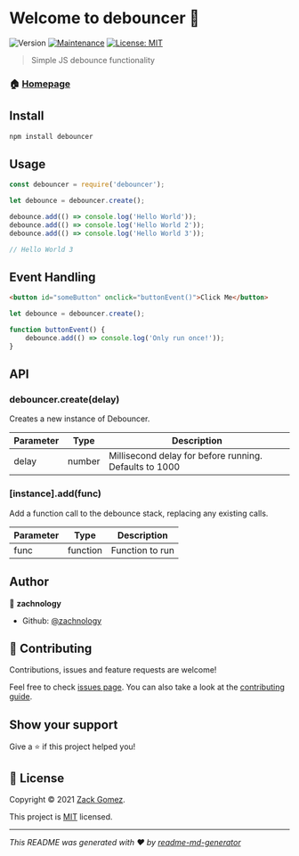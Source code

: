 # Welcome to debouncer 🏓
![Version](https://github.com/zachnology/debouncer/actions/workflows/npm-publish.yml/badge.svg)
[![Maintenance](https://img.shields.io/badge/Maintained%3F-yes-green.svg)](https://github.com/zachnology/debouncer/graphs/commit-activity)
[![License: MIT](https://img.shields.io/github/license/zachnology/debouncer)](https://github.com/zachnology/debouncer/blob/master/LICENSE)

> Simple JS debounce functionality

### 🏠 [Homepage](https://github.com/zachnology/debouncer#readme)

## Install

```sh
npm install debouncer
```

## Usage
```js
const debouncer = require('debouncer');

let debounce = debouncer.create();

debounce.add(() => console.log('Hello World'));
debounce.add(() => console.log('Hello World 2'));
debounce.add(() => console.log('Hello World 3'));

// Hello World 3
```

## Event Handling
```html
<button id="someButton" onclick="buttonEvent()">Click Me</button>
```
```js
let debounce = debouncer.create();

function buttonEvent() {
    debounce.add(() => console.log('Only run once!'));
}
```

## API

### debouncer.create(delay)

Creates a new instance of Debouncer.

| Parameter | Type | Description |
|-----------|------|-------------|
| delay | number | Millisecond delay for before running. Defaults to 1000 |


### [instance].add(func) 

Add a function call to the debounce stack, replacing any existing calls.

| Parameter | Type | Description |
|-------|------|-------------|
| func | function | Function to run |

## Author

👤 **zachnology**

* Github: [@zachnology](https://github.com/zachnology)

## 🤝 Contributing

Contributions, issues and feature requests are welcome!

Feel free to check [issues page](https://github.com/zachnology/debouncer/issues). You can also take a look at the [contributing guide](https://github.com/zachnology/debouncer/blob/master/CONTRIBUTING.md).

## Show your support

Give a ⭐️ if this project helped you!


## 📝 License

Copyright © 2021 [Zack Gomez](https://github.com/zachnology).

This project is [MIT](https://github.com/zachnology/debouncer/blob/master/LICENSE) licensed.

***
_This README was generated with ❤️ by [readme-md-generator](https://github.com/kefranabg/readme-md-generator)_